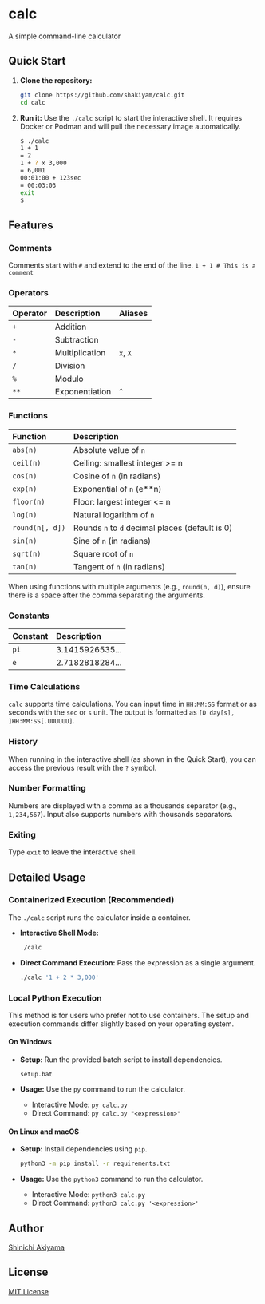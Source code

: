 # calc

A simple command-line calculator

## Quick Start

1.  **Clone the repository:**
    ```bash
    git clone https://github.com/shakiyam/calc.git
    cd calc
    ```

2.  **Run it:**
    Use the `./calc` script to start the interactive shell. It requires Docker or Podman and will pull the necessary image automatically.

    ```bash
    $ ./calc
    1 + 1
    = 2
    1 + ? x 3,000
    = 6,001
    00:01:00 + 123sec
    = 00:03:03
    exit
    $
    ```

## Features

### Comments

Comments start with `#` and extend to the end of the line.
`1 + 1 # This is a comment`

### Operators

| Operator | Description      | Aliases    |
| :------- | :--------------- | :--------- |
| `+`      | Addition         |            |
| `-`      | Subtraction      |            |
| `*`      | Multiplication   | `x`, `X`   |
| `/`      | Division         |            |
| `%`      | Modulo           |            |
| `**`     | Exponentiation   | `^`        |

### Functions

| Function        | Description                                     |
| :-------------- | :---------------------------------------------- |
| `abs(n)`        | Absolute value of `n`                           |
| `ceil(n)`       | Ceiling: smallest integer >= n                  |
| `cos(n)`        | Cosine of `n` (in radians)                      |
| `exp(n)`        | Exponential of `n` (e**n)                       |
| `floor(n)`      | Floor: largest integer <= n                     |
| `log(n)`        | Natural logarithm of `n`                        |
| `round(n[, d])` | Rounds `n` to `d` decimal places (default is 0) |
| `sin(n)`        | Sine of `n` (in radians)                        |
| `sqrt(n)`       | Square root of `n`                              |
| `tan(n)`        | Tangent of `n` (in radians)                     |

When using functions with multiple arguments (e.g., `round(n, d)`), ensure there is a space after the comma separating the arguments.

### Constants

| Constant | Description      |
| :------- | :--------------- |
| `pi`     | 3.1415926535...  |
| `e`      | 2.7182818284...  |

### Time Calculations

`calc` supports time calculations. You can input time in `HH:MM:SS` format or as seconds with the `sec` or `s` unit. The output is formatted as `[D day[s], ]HH:MM:SS[.UUUUUU]`.

### History

When running in the interactive shell (as shown in the Quick Start), you can access the previous result with the `?` symbol.

### Number Formatting

Numbers are displayed with a comma as a thousands separator (e.g., `1,234,567`). Input also supports numbers with thousands separators.

### Exiting

Type `exit` to leave the interactive shell.

## Detailed Usage

### Containerized Execution (Recommended)

The `./calc` script runs the calculator inside a container.

-   **Interactive Shell Mode:**
    ```bash
    ./calc
    ```
-   **Direct Command Execution:**
    Pass the expression as a single argument.
    ```bash
    ./calc '1 + 2 * 3,000'
    ```

### Local Python Execution

This method is for users who prefer not to use containers. The setup and execution commands differ slightly based on your operating system.

#### On Windows

-   **Setup:** Run the provided batch script to install dependencies.
    ```batch
    setup.bat
    ```

-   **Usage:** Use the `py` command to run the calculator.
    -   Interactive Mode: `py calc.py`
    -   Direct Command: `py calc.py "<expression>"`

#### On Linux and macOS

-   **Setup:** Install dependencies using `pip`.
    ```bash
    python3 -m pip install -r requirements.txt
    ```

-   **Usage:** Use the `python3` command to run the calculator.
    -   Interactive Mode: `python3 calc.py`
    -   Direct Command: `python3 calc.py '<expression>'`

## Author

[Shinichi Akiyama](https://github.com/shakiyam)

## License

[MIT License](https://opensource.org/licenses/MIT)
